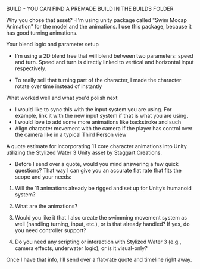 BUILD - YOU CAN FIND A PREMADE BUILD IN THE BUILDS FOLDER


Why you chose that asset?
-I'm using unity package called "Swim Mocap Animation" for the model and the animations. I use this package, because it has good turning animations.


Your blend logic and parameter setup
- I'm using a 2D blend tree that will blend between two parameters: speed and turn. Speed and turn is directly linked to vertical and horizontal input respectively. 

- To really sell that turning part of the character, I made the character rotate over time instead of instantly


What worked well and what you'd polish next
- I would like to sync this with the input system you are using. For example, link it with the new input system if that is what you are using.
- I would love to add some more animations like backstroke and such
- Align character movement with the camera if the player has control over the camera like in a typical Third Person view


A quote estimate for incorporating 11 core character animations into Unity utilizing the Stylized Water 3 Unity asset by Staggart Creations.

- Before I send over a quote, would you mind answering a few quick questions? That way I can give you an accurate flat rate that fits the scope and your needs:

1. Will the 11 animations already be rigged and set up for Unity’s humanoid system?

2. What are the animations?

3. Would you like it that I also create the swimming movement system as well (handling turning, input, etc.), or is that already handled? If yes, do you need controller support?

4. Do you need any scripting or interaction with Stylized Water 3 (e.g., camera effects, underwater logic), or is it visual-only?

Once I have that info, I’ll send over a flat-rate quote and timeline right away.
